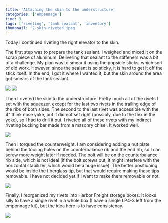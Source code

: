 ```yaml
---
title: 'Attaching the skin to the understructure'
categories: ['empennage']
time: 3
tags: ['riveting', 'tank sealant', 'inventory']
thumbnail: '2-skin-riveted.jpeg'
---
```


Today I continued riveting the right elevator to the skin.

<!-- more -->

The first step was to prepare the tank sealant. I weighed and mixed it on the scrap piece of aluminum. Delivering that sealant to the stiffeners was a bit of a challenge. My plan was to smear it using the popsicle sticks, which sort of did work. However, since the sealant is so sticky, it is hard to get it off the stick itself. In the end, I got it where I wanted it, but the skin around the area got smears of the tank sealant. 

![](0-ready-for-tank-sealant.jpeg)
![](1-tank-sealant-in-place.jpeg)

Then I riveted the skin to the understructure. Pretty much all of the rivets I set with the squeezer, except for the last two rivets in the trailing edge of the ribs of both sides. The second to the last rivet was accessible with the 4" think nose yoke, but it did not set right (possibly, due to the flex in the yoke), so I had to drill it out. I riveted all of these rivets with my indirect riveting bucking bar made from a masonry chisel. It worked well.

![](2-skin-riveted.jpeg)

Then I torqued the counterweight. I am considering adding a nut plate behind the tooling holes on the counterbalance rib and the end rib, so I can screw more weight later if needed. The bolt will be on the counterbalance rib side, which is not ideal (if the bolt screws out, it might interfere with the horizontal stabilizer, which would be a huge issue). The better positioning would be inside the fiberglass tip, but that would require making these tips removable. I have not decided yet if I want to make them removable or not.

![](3-weight-torqued.jpeg)

Finally, I reorganized my rivets into Harbor Freight storage boxes. It looks silly to have a single rivet in a whole box (I have a single LP4-3 left from the empennage kit), but the idea here is to have consistency.

![](4-rivet-storage.jpeg)